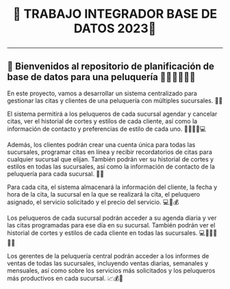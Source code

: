 #  <p align="center">🔧 TRABAJO INTEGRADOR BASE DE DATOS 2023🔧</p>
***

## 🏬 Bienvenidos al repositorio de planificación de base de datos para una peluquería 🧑‍🦱💇‍♂️💇‍♀️
En este proyecto, vamos a desarrollar un sistema centralizado para gestionar las citas y clientes de una peluquería con múltiples sucursales. 📅💼

El sistema permitirá a los peluqueros de cada sucursal agendar y cancelar citas, ver el historial de cortes y estilos de cada cliente, así como la información de contacto y preferencias de estilo de cada uno. 💇‍♂️💇‍♀️💻

Además, los clientes podrán crear una cuenta única para todas las sucursales, programar citas en línea y recibir recordatorios de citas para cualquier sucursal que elijan. También podrán ver su historial de cortes y estilos en todas las sucursales, así como la información de contacto de la peluquería para cada sucursal. 📱👥

Para cada cita, el sistema almacenará la información del cliente, la fecha y hora de la cita, la sucursal en la que se realizará la cita, el peluquero asignado, el servicio solicitado y el precio del servicio. 💻📅💰

Los peluqueros de cada sucursal podrán acceder a su agenda diaria y ver las citas programadas para ese día en su sucursal. También podrán ver el historial de cortes y estilos de cada cliente en todas las sucursales. 💻📅💇‍♂️💇‍♀️

Los gerentes de la peluquería central podrán acceder a los informes de ventas de todas las sucursales, incluyendo ventas diarias, semanales y mensuales, así como sobre los servicios más solicitados y los peluqueros más productivos en cada sucursal. 📈💰💼